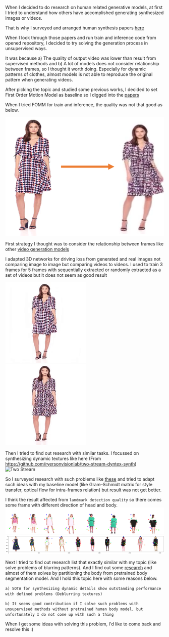 
When I decided to do research on human related generative models, 
at first I tried to understand how others have accomplished 
generating synthesized images or videos.

That is why I surveyed and arranged human synthesis papers [here](assets/Human_body_synthesis_survey.md)

When I look through those papers and run train and inference code from opened repository,
I decided to try solving the generation process in unsupervised ways.

It was because a) The quality of output video was lower than result from supervised methods and
b) A lot of models does not consider relationship between frames, so I thought it worth doing.
Especially for dynamic patterns of clothes, almost models is not able to reproduce the original pattern
when generating videos.

After picking the topic and studied some previous works, I decided to set First Order Motion Model
as baseline so I digged into the [papers](assets/First_Order_Motion_Model_Research.pdf)

When I tried FOMM for train and inference, the quality was not that good as below.

![Result](assets/output1.png)

First strategy I thought was to consider the relationship between frames like other 
[video generation models](assets/Video_Generation.md)

I adapted 3D networks for driving loss from generated and real images not comparing image to image but
comparing videos to videos. I used to train 3 frames for 5 frames with sequentially extracted or
randomly extracted as a set of videos but it does not seem as good result

![Result](assets/result1.gif) ![Result](assets/result2.gif)

Then I tried to find out research with similar tasks. I focussed on synthesizing dynamic textures like here
(From https://github.com/ryersonvisionlab/two-stream-dyntex-synth)
![Two Stream](assets/dp.gif)

So I surveyed research with such problems like [these](assets/dynamic_survey.md) and tried to adapt such ideas with
my baseline model (like Gram–Schmidt matrix for style transfer, optical flow for intra-frames relation) but
result was not get better.

I think the result affected from ` landmark detection quality ` so there comes some frame with different direction of head and body.
![landmark detection](assets/keypoint_1.png)
![landmark detection](assets/keypoint_2.png)

Next I tried to find out research list that exactly similar with my topic (like solve problems of blurring patterns).
And I find out some [research](assets/texture_synthesis.md) and almost of them solves by partitioning the body from
pretrained body segmentation model.
And I hold this topic here with some reasons below.

`a) SOTA for synthesizing dynamic details show outstanding performance with defined problems (Deblurring textures) `

`b) It seems good contribution if I solve such problems with unsupervised methods without pretrained human body model,
   but unfortunately I do not come up with such a thing `

When I get some ideas with solving this problem, I'd like to come back and resolve this :)


